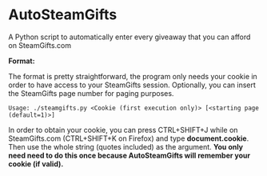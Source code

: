 # AutoSteamGifts
A Python script to automatically enter every giveaway that you can afford on SteamGifts.com

**Format:**

The format is pretty straightforward, the program only needs your cookie in order to have access to your SteamGifts session.
Optionally, you can insert the SteamGifts page number for paging purposes.

    Usage: ./steamgifts.py <Cookie (first execution only)> [<starting page (default=1)>]
    
In order to obtain your cookie, you can press CTRL+SHIFT+J while on SteamGifts.com (CTRL+SHIFT+K on Firefox) and type **document.cookie**. Then use the whole string (quotes included) as the argument.
**You only need need to do this once because AutoSteamGifts will remember your cookie (if valid).**
